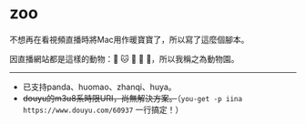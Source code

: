 # zoo

不想再在看視頻直播時將Mac用作暖寶寶了，所以寫了這麼個腳本。

因直播網站都是這樣的動物：🐼 🐱 🐯 🐠 🚩，所以我稱之為動物園。

------

- 已支持panda、huomao、zhanqi、huya。 
- ~~douyu的m3u8系時限URI，尚無解決方案。~~（`you-get -p iina https://www.douyu.com/60937` 一行搞定！）

